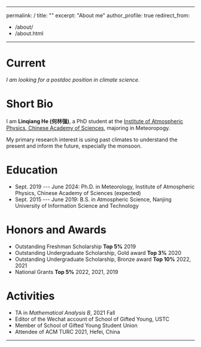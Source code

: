  ---
permalink: /
title: ""
excerpt: "About me"
author_profile: true
redirect_from: 
  - /about/
  - /about.html
---

Current
===  

*I am looking for a postdoc position in climate science.*


Short Bio 
===

I am **Linqiang He (何林强)**, a PhD student at the [Institute of Atmospheric Physics, Chinese Academy of Sciences](http://english.iap.cas.cn/), majoring in Meteoropogy. 

My primary research interest is using past climates to understand the present and inform the future, especially the monsoon.


Education
===
* Sept. 2019 --- June 2024: Ph.D. in Meteorology, Institute of Atmospheric Physics, Chinese Academy of Sciences (expected)
* Sept. 2015 --- June 2019: B.S. in Atmospheric Science, Nanjing University of Information Science and Technology

Honors and Awards
===
* Outstanding Freshman Scholarship    **Top 5%**     2019
* Outstanding Undergraduate Scholarship, Gold award    **Top 3%**     2020 
* Outstanding Undergraduate Scholarship, Bronze award  **Top 10%**     2022, 2021 
* National Grants     **Top 5%**   2022, 2021, 2019


Activities
===
* TA in *Mathematical Analysis B*, 2021 Fall
* Editor of the Wechat account of School of Gifted Young, USTC
* Member of School of Gifted Young Student Union
* Attendee of ACM TURC 2021, Hefei, China


<script>
document.write("Last modifid at: "+document.lastModified+"" )
</script>

---

<!--
<a href="https://info.flagcounter.com/21GO"><img src="https://s01.flagcounter.com/map/21GO/size_s/txt_000000/border_CCCCCC/pageviews_1/viewers_0/flags_0/" alt="Flag Counter" border="0"></a>
-->
